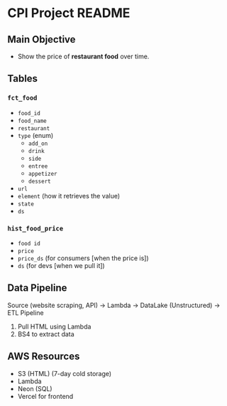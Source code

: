 # CPI Project README

## Main Objective

- Show the price of **restaurant food** over time.

## Tables

### `fct_food`

  - `food_id`
  - `food_name`
  - `restaurant`
  - `type` (enum)
      - `add_on`
      - `drink`
      - `side`
      - `entree`
      - `appetizer`
      - `dessert`
  - `url`
  - `element` (how it retrieves the value)
  - `state`
  - `ds`

### `hist_food_price`

  - `food id`
  - `price`
  - `price_ds` (for consumers \[when the price is\])
  - `ds` (for devs \[when we pull it\])

## Data Pipeline

Source (website scraping, API) → Lambda → DataLake (Unstructured) → ETL Pipeline

1.  Pull HTML using Lambda
2.  BS4 to extract data

## AWS Resources

  - S3 (HTML) (7-day cold storage)
  - Lambda
  - Neon (SQL)
  - Vercel for frontend
